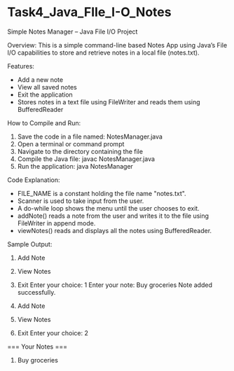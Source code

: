 # Task4_Java_FIle_I-O_Notes
Simple Notes Manager – Java File I/O Project

Overview:
This is a simple command-line based Notes App using Java’s File I/O capabilities to store and retrieve notes in a local file (notes.txt).

Features:
- Add a new note
- View all saved notes
- Exit the application
- Stores notes in a text file using FileWriter and reads them using BufferedReader

How to Compile and Run:
1. Save the code in a file named: NotesManager.java
2. Open a terminal or command prompt
3. Navigate to the directory containing the file
4. Compile the Java file:
   javac NotesManager.java
5. Run the application:
   java NotesManager

Code Explanation:
- FILE_NAME is a constant holding the file name "notes.txt".
- Scanner is used to take input from the user.
- A do-while loop shows the menu until the user chooses to exit.
- addNote() reads a note from the user and writes it to the file using FileWriter in append mode.
- viewNotes() reads and displays all the notes using BufferedReader.

Sample Output:
1. Add Note
2. View Notes
3. Exit
Enter your choice: 1
Enter your note: Buy groceries
Note added successfully.

1. Add Note
2. View Notes
3. Exit
Enter your choice: 2

=== Your Notes ===
1. Buy groceries


